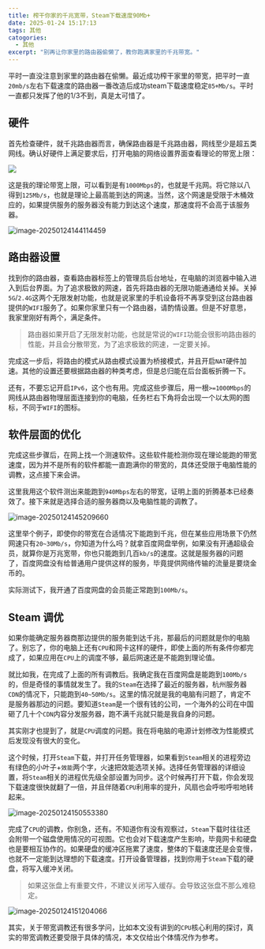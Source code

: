 ```yaml
---
title: 榨干你家的千兆宽带，Steam下载速度90Mb+
date: 2025-01-24 15:17:13
tags: 其他
catogories:
  - 其他
excerpt: "别再让你家里的路由器偷懒了，教你跑满家里的千兆带宽。"
---
```


平时一直没注意到家里的路由器在偷懒。最近成功榨干家里的带宽，把平时一直`20mb/s`左右下载速度的路由器一番改造后成功steam下载速度稳定`85+Mb/s`。平时一直都只发挥了他的1/3不到，真是太可惜了。

## 硬件

首先检查硬件，就千兆路由器而言，确保路由器是千兆路由器，网线至少是超五类网线。确认好硬件上满足要求后，打开电脑的网络设置界面查看理论的带宽上限：

![](https://ccccooh.oss-cn-hangzhou.aliyuncs.com/img/202501241436932.png)



这是我的理论带宽上限，可以看到是有`1000Mbps`的，也就是千兆网。将它除以八得到`125Mb/s`，也就是理论上最高能到达的网速。当然，这个网速是受限于木桶效应的，如果提供服务的服务器没有能力到达这个速度，那速度将不会高于该服务器。

![image-20250124144114459](https://ccccooh.oss-cn-hangzhou.aliyuncs.com/img/202501241453735.png)

## 路由器设置

找到你的路由器，查看路由器标签上的管理员后台地址，在电脑的浏览器中输入进入到后台界面。为了追求极致的网速，首先将路由器的无限功能通通给关掉。关掉`5G`/`2.4G`这两个无限发射功能，也就是说家里的手机设备将不再享受到这台路由器提供的`WIFI`服务了。如果你家里只有一个路由器，请酌情设置。但是不好意思，我家里刚好有两个，满足条件。

> 路由器如果开启了无限发射功能，也就是常说的`WIFI`功能会很影响路由器的性能，并且会分散带宽，为了追求极致的网速，一定要关掉。

完成这一步后，将路由的模式从路由模式设置为桥接模式，并且开启`NAT`硬件加速。其他的设置还要根据路由器的种类考虑，但是总归能在后台面板折腾一下。

还有，不要忘记开启`IPv6`，这个也有用。完成这些步骤后，用一根`>=1000Mbps`的网线从路由器物理层面连接到你的电脑，任务栏右下角将会出现一个以太网的图标，不同于`WIFI`的图标。

## 软件层面的优化

完成这些步骤后，在网上找一个测速软件。这些软件能检测你现在理论能跑的带宽速度，因为并不是所有的软件都能一直跑满你的带宽的，具体还受限于电脑性能的调教，这点接下来会讲。

这里我用这个软件测出来能跑到`940Mbps`左右的带宽，证明上面的折腾基本已经奏效了。接下来就是选择合适的服务器商以及电脑性能的调教了。

![image-20250124145209660](https://ccccooh.oss-cn-hangzhou.aliyuncs.com/img/202501241453954.png)

这里举个例子，即使你的带宽在合适情况下能跑到千兆，但在某些应用场景下仍然网速只有`20~30Mb/s`，你知道为什么吗？就拿百度网盘举例，如果没有开通超级会员，就算你是万兆宽带，你也只能跑到几百`kb/s`的速度。这就是服务器的问题了，百度网盘没有给普通用户提供这样的服务，毕竟提供网络传输的流量是要烧金币的。

实际测试下，我开通了百度网盘的会员能正常跑到`100Mb/s`。

## Steam 调优

如果你能确定服务器商那边提供的服务能到达千兆，那最后的问题就是你的电脑了。别忘了，你的电脑上还有`CPU`和网卡这样的硬件，即使上面的所有条件你都完成了，如果应用在`CPU`上的调度不够，最后网速还是不能跑到理论值。

就比如我，在完成了上面的所有调教后。我确定我在百度网盘是能跑到`100Mb/s`的，但是奇怪的事情就发生了。我的`Steam`在选择了最近的服务器，杭州服务器`CDN`的情况下，只能跑到`40~50Mb/s`。这里的情况就是我的电脑有问题了，肯定不是服务器那边的问题。要知道`Steam`是一个很有钱的公司，一个海外的公司在中国砸了几十个`CDN`内容分发服务器，跑不满千兆就只能是我自身的问题。

其实刚才也提到了，就是`CPU`调度的问题。我在将电脑的电源计划修改为性能模式后发现没有很大的变化。

这个时候，打开`Steam`下载，并打开任务管理器，如果看到`Steam`相关的进程旁边有绿色的小叶子+`效能`两个字，火速把效能选项关掉。选择任务管理器的详细设置，将`Steam`相关的进程优先级全部设置为同步。这个时候再打开下载，你会发现下载速度很快就翻了一倍，并且伴随着`CPU`利用率的提升，风扇也会呼啦呼啦地转起来。

![image-20250124150553380](https://ccccooh.oss-cn-hangzhou.aliyuncs.com/img/202501241506947.png)

完成了`CPU`的调教，你别急，还有。不知道你有没有观察过，`Steam`下载时往往还会附带一个磁盘使用情况的可视图。它也会对下载速度产生影响，毕竟网卡和硬盘也是要相互协作的。如果硬盘的缓冲区拖累了速度，整体的下载速度还是会变慢，也就不一定能到达理想的下载速度。打开设备管理器，找到你用于`Steam`下载的硬盘，将写入缓冲关闭。

> 如果这张盘上有重要文件，不建议关闭写入缓存。会导致这张盘不那么难稳定。

![image-20250124151204066](https://ccccooh.oss-cn-hangzhou.aliyuncs.com/img/202501241512711.png)



其实，关于带宽调教还有很多学问，比如本文没有讲到的`CPU`核心利用的探讨，真实的带宽调教还要受限于具体的情况，本文仅给出个体情况作为参考。
